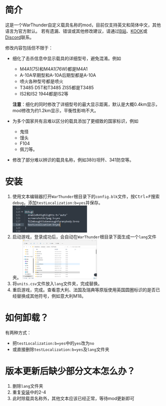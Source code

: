# 简介
这是一个WarThunder自定义载具名称的mod，目前仅支持英文和简体中文，其他语言为官方默认。
若有遗漏、错误或其他修改建议，请通过[B站](https://space.bilibili.com/36345740)、[KOOK](https://kaihei.co/aGkeNB)或[Discord](https://discord.gg/jpZuPczs55)联系。

修改内容包括但不限于：
+ 细化了击杀信息中显示载具的详细型号，避免混淆。例如
  - M4A1(75)和M4A1(76W)都是M4A1
  - A-10A早期型和A-10A后期型都是A-10A
  - 喷火各种型号都是喷火
  - T3485 D5T和T3485 ZIS5都是T3485
  - IS2和IS2 1944都是IS2等
  
  **注意**：细化的同时修改了详细型号的最大显示距离，默认是大概0.4km显示，mod修改为约1.2km显示，平衡性影响不大。
+ 为多个国家共有且难以区分的载具添加了更细致的国家标识，例如
  - 鬼怪
  - 馒头
  - F104
  - 佩刀等。
+ 修改了部分难以辨识的载具名称，例如38(t)坦歼、341防空等。

# 安装
1. 使用文本编辑器打开`WarThunder`根目录下的`config.blk`文件，按<kbd>Ctrl</kbd>+<kbd>F</kbd>搜索`debug`，添加`testLocalization:b=yes`并保存。
   <img decoding="async" src="./images/configblk.png" width="50%">
2. 启动游戏，登录成功后，会自动在`WarThunder`根目录下面生成一个`lang`文件夹。
   <img decoding="async" src="./images/lang.png" width="50%">
3. 将`units.csv`文件放入`lang`文件夹，完成替换。
4. 重启游戏，完成。查看意大利、法国及瑞典等原版使用英国圆圈标识的是否已经替换成其他符号，例如意大利M18。
   

# 如何卸载？
有两种方式：
+ 把`testLocalization:b=yes`中的`yes`改为`no`
+ 或直接删除`testLocalization:b=yes`及`lang`文件夹

# 版本更新后缺少部分文本怎么办？
1. 删除`lang`文件夹
2. 重复[安装](#安装)中的2-4
3. 此时除载具名称外，其他文本应该已经正常，等待mod更新即可